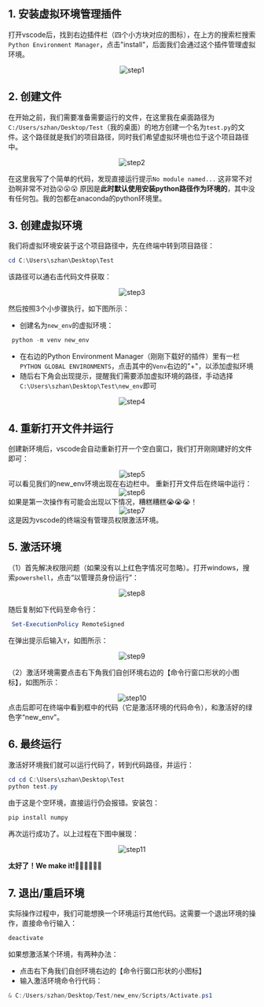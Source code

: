 ## 1. 安装虚拟环境管理插件

打开vscode后，找到右边插件栏（四个小方块对应的图标），在上方的搜索栏搜索`Python Environment Manager`，点击"install"，后面我们会通过这个插件管理虚拟环境。
<div style="text-align: center;">
<img src="pics/1.png" alt="step1">
</div>

## 2. 创建文件

在开始之前，我们需要准备需要运行的文件，在这里我在桌面路径为`C:/Users/szhan/Desktop/Test`（我的桌面）的地方创建一个名为`test.py`的文件。这个路径就是我们的项目路径，同时我们希望虚拟环境也位于这个项目路径中。
<div style="text-align: center;">
<img src="pics/2.png" alt="step2">
</div>

在这里我写了个简单的代码，发现直接运行提示`No module named...`
这非常不对劲啊非常不对劲😮😮😮
原因是**此时默认使用安装python路径作为环境的**，其中没有任何包。我的包都在anaconda的python环境里。

## 3. 创建虚拟环境

我们将虚拟环境安装于这个项目路径中，先在终端中转到项目路径：
```powershell
cd C:\Users\szhan\Desktop\Test
```
该路径可以通右击代码文件获取：
<div style="text-align: center;">
<img src="pics/3.png" alt="step3">
</div>

然后按照3个小步骤执行，如下图所示：
- 创建名为`new_env`的虚拟环境：
```powershell
 python -m venv new_env
```
- 在右边的Python Environment Manager（刚刚下载好的插件）里有一栏`PYTHON GLOBAL ENVIRONMENTS`，点击其中的`Venv`右边的"+"，以添加虚拟环境
- 随后右下角会出现提示，提醒我们需要添加虚拟环境的路径，手动选择`C:\Users\szhan\Desktop\Test\new_env`即可
<div style="text-align: center;">
<img src="pics/4.png" alt="step4">
</div>

## 4. 重新打开文件并运行
创建新环境后，vscode会自动重新打开一个空白窗口，我们打开刚刚建好的文件即可：
<div style="text-align: center;">
<img src="pics/5.png" alt="step5">
</div>
可以看见我们的new_env环境出现在右边栏中。
重新打开文件后在终端中运行：
<div style="text-align: center;">
<img src="pics/6.png" alt="step6">
</div>
如果是第一次操作有可能会出现以下情况，糟糕糟糕😭😭😭！
<div style="text-align: center;">
<img src="pics/7.png" alt="step7">
</div>
这是因为vscode的终端没有管理员权限激活环境。

## 5. 激活环境

（1）首先解决权限问题（如果没有以上红色字情况可忽略）。打开windows，搜索`powershell`，点击“以管理员身份运行”：
<div style="text-align: center;">
<img src="pics/8.png" alt="step8">
</div>

随后复制如下代码至命令行：
```powershell
 Set-ExecutionPolicy RemoteSigned
```

在弹出提示后输入`Y`，如图所示：
<div style="text-align: center;">
<img src="pics/9.png" alt="step9">
</div>

（2）激活环境需要点击右下角我们自创环境右边的【命令行窗口形状的小图标】，如图所示：
<div style="text-align: center;">
<img src="pics/10.png" alt="step10">
</div>
点击后即可在终端中看到框中的代码（它是激活环境的代码命令），和激活好的绿色字“new_env"。

## 6. 最终运行

激活好环境我们就可以运行代码了，转到代码路径，并运行：
```powershell
cd cd C:\Users\szhan\Desktop\Test
python test.py
```
由于这是个空环境，直接运行仍会报错。安装包：
```powershell
pip install numpy
```
再次运行成功了。以上过程在下图中展现：
<div style="text-align: center;">
<img src="pics/11.png" alt="step11">
</div>

**太好了！We make it!**🎉🎉🎉😄😄😄

## 7. 退出/重启环境

实际操作过程中，我们可能想换一个环境运行其他代码。这需要一个退出环境的操作，直接命令行输入：
```powershell
deactivate
```
如果想激活某个环境，有两种办法：
- 点击右下角我们自创环境右边的【命令行窗口形状的小图标】
- 输入激活环境命令行代码：
```powershell
& C:/Users/szhan/Desktop/Test/new_env/Scripts/Activate.ps1
```
